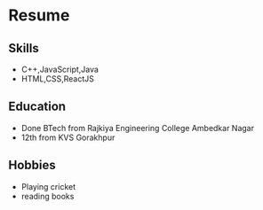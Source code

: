 # Resume

## Skills
- C++,JavaScript,Java
- HTML,CSS,ReactJS

## Education
- Done BTech from Rajkiya Engineering College Ambedkar Nagar
- 12th from KVS Gorakhpur

## Hobbies
- Playing cricket
- reading books


